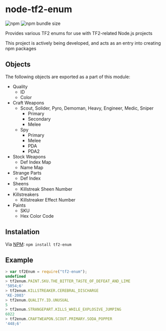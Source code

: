 # node-tf2-enum

![npm](https://img.shields.io/npm/v/tf2-enum?style=flat-square)
![npm bundle size](https://img.shields.io/bundlephobia/min/tf2-enum?style=flat-square)

Provides various TF2 enums for use with TF2-related Node.js projects

This project is actively being developed, and acts as an entry into creating npm packages

## Objects

The following objects are exported as a part of this module:

- Quality
  - ID
  - Color
- Craft Weapons
  - Scout, Solider, Pyro, Demoman, Heavy, Engineer, Medic, Sniper
    - Primary
    - Secondary
    - Melee
  - Spy
    - Primary
    - Melee
    - PDA
    - PDA2
- Stock Weapons
  - Def Index Map
  - Name Map
- Strange Parts
  - Def Index
- Sheens
  - Killstreak Sheen Number
- Killstreakers
  - Killstreaker Effect Number
- Paints
  - SKU
  - Hex Color Code

## Instalation

Via [NPM](https://www.npmjs.com/package/tf2-enum): `npm install tf2-enum`

## Example

```javascript
> var tf2Enum = require("tf2-enum");
undefined
> tf2enum.PAINT.SKU.THE_BITTER_TASTE_OF_DEFEAT_AND_LIME
'5054;6'
> tf2enum.KILLSTREAKER.CEREBRAL_DISCHARGE
'KE-2003'
> tf2enum.QUALITY.ID.UNUSUAL
5
> tf2enum.STRANGEPART.KILLS_WHILE_EXPLOSIVE_JUMPING
6022
> tf2enum.CRAFTWEAPON.SCOUT.PRIMARY.SODA_POPPER
'448;6'
```
